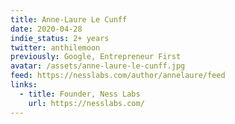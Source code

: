 ```yaml
---
title: Anne-Laure Le Cunff
date: 2020-04-28
indie_status: 2+ years
twitter: anthilemoon
previously: Google, Entrepreneur First
avatar: /assets/anne-laure-le-cunff.jpg
feed: https://nesslabs.com/author/annelaure/feed
links:
  - title: Founder, Ness Labs
    url: https://nesslabs.com/
---
```

